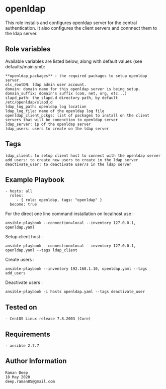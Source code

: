 openldap
========

This role installs and configures openldap server for the central authentication.
It also configures the client servers and connnect them to the ldap server.



Role variables
--------------

Available variables are listed below, along with default values (see defaults/main.yml):

	**openldap_packages** : the required packages to setup openldap server.
	olc_rootDN: ldap admin user account.
	domain: domain name for this openldap server is being setup.
	domain_suffix: domain's suffix (com, net, org, etc...)
	slapd_path: the slapd.d directory path, by default /etc/openldap/slapd.d
	ldap_log_path: openldap log location
	ldap_log_file: name of the openldap log file
	openldap_client_pckgs: list of packages to install on the client servers that will be conenction to openldap server
	ldap_server: ip of the openldap server
	ldap_users: users to create on the ldap server
	
Tags
-----

	ldap_client: to setup client host to connect with the openldap server
	add_users: to create new users to create in the ldap server
	deactivate_user: to deactivate user/s in the ldap server


Example Playbook
----------------

	- hosts: all
      roles:
         - { role: openldap, tags: "openldap" }
      become: true

For the direct one line command installation on localhost use :

	ansible-playbook --connection=local --inventory 127.0.0.1, openldap.yaml

Setup client host :

	ansible-playbook --connection=local --inventory 127.0.0.1, openldap.yaml --tags ldap_client

Create users :
	
	ansible-playbook --inventory 192.168.1.10, openldap.yaml --tags add_users

Deactivate users :
	
	ansible-playbook -i hosts openldap.yaml --tags deactivate_user


Tested on
---------

	- CentOS Linux release 7.8.2003 (Core)


Requirements
------------

	- ansible 2.7.7


Author Information
------------------

	Raman Deep
	18 May 2020
	deep.raman85@gmail.com
